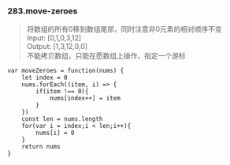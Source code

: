 ### 283.move-zeroes

> 将数组的所有0移到数组尾部，同时注意非0元素的相对顺序不变  
> Input: [0,1,0,3,12]  
> Output: [1,3,12,0,0]  
> 不能拷贝数组，只能在愿数组上操作，指定一个游标  
```
var moveZeroes = function(nums) {
    let index = 0
    nums.forEach((item, i) => {
        if(item !== 0){
            nums[index++] = item
        }
    })
    const len = nums.length
    for(var i = index;i < len;i++){
        nums[i] = 0
    }
    return nums
}
```